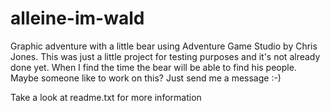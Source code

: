 # alleine-im-wald
Graphic adventure with a little bear using Adventure Game Studio by Chris Jones.
This was just a little project for testing purposes and it's not already done yet.
When I find the time the bear will be able to find his people.
Maybe someone like to work on this?
Just send me a message :-)
 
Take a look at readme.txt for more information
